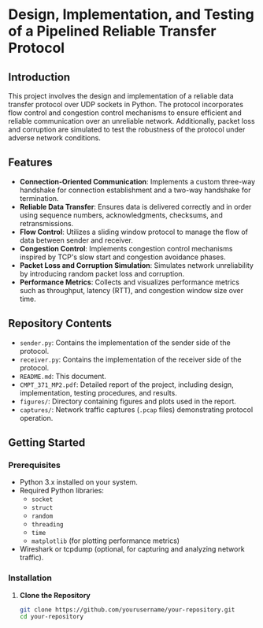 # Design, Implementation, and Testing of a Pipelined Reliable Transfer Protocol

## Introduction

This project involves the design and implementation of a reliable data transfer protocol over UDP sockets in Python. The protocol incorporates flow control and congestion control mechanisms to ensure efficient and reliable communication over an unreliable network. Additionally, packet loss and corruption are simulated to test the robustness of the protocol under adverse network conditions.

## Features

- **Connection-Oriented Communication**: Implements a custom three-way handshake for connection establishment and a two-way handshake for termination.
- **Reliable Data Transfer**: Ensures data is delivered correctly and in order using sequence numbers, acknowledgments, checksums, and retransmissions.
- **Flow Control**: Utilizes a sliding window protocol to manage the flow of data between sender and receiver.
- **Congestion Control**: Implements congestion control mechanisms inspired by TCP's slow start and congestion avoidance phases.
- **Packet Loss and Corruption Simulation**: Simulates network unreliability by introducing random packet loss and corruption.
- **Performance Metrics**: Collects and visualizes performance metrics such as throughput, latency (RTT), and congestion window size over time.

## Repository Contents

- `sender.py`: Contains the implementation of the sender side of the protocol.
- `receiver.py`: Contains the implementation of the receiver side of the protocol.
- `README.md`: This document.
- `CMPT_371_MP2.pdf`: Detailed report of the project, including design, implementation, testing procedures, and results.
- `figures/`: Directory containing figures and plots used in the report.
- `captures/`: Network traffic captures (`.pcap` files) demonstrating protocol operation.

## Getting Started

### Prerequisites

- Python 3.x installed on your system.
- Required Python libraries:
  - `socket`
  - `struct`
  - `random`
  - `threading`
  - `time`
  - `matplotlib` (for plotting performance metrics)
- Wireshark or tcpdump (optional, for capturing and analyzing network traffic).

### Installation

1. **Clone the Repository**

   ```bash
   git clone https://github.com/yourusername/your-repository.git
   cd your-repository

